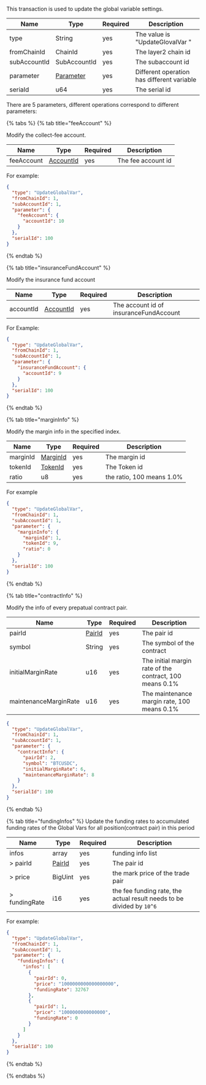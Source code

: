 This transaction is used to update the global variable settings.

| Name         | Type                    | Required | Description                                |
|--------------|-------------------------|-----------|--------------------------------------------|
| type         | String                  | yes       | The value is "UpdateGlovalVar "            |
| fromChainId  | ChainId                 | yes       | The layer2 chain id                        |
| subAccountId | SubAccountId            | yes       | The subaccount id                          |
| parameter    | [Parameter](#parameter) | yes       | Different operation has different variable |
| seriaId      | u64                     | yes       | The serial id                              |

There are 5 parameters, different operations correspond to different parameters:

{% tabs %}
{% tab title="feeAccount" %}

Modify the collect-fee account.

| Name       | Type                    | Required | Description        |
|------------|-------------------------|-----------|--------------------|
| feeAccount | [AccountId](#AccountId)| yes       | The fee account id |
 
For example:

```json
{
  "type": "UpdateGlobalVar",
  "fromChainId": 1,
  "subAccountId": 1,
  "parameter": {
    "feeAccount": {
      "accountId": 10
    }
  },
  "serialId": 100
}
```

{% endtab %}

{% tab title="insuranceFundAccount" %}

Modify the insurance fund account

| Name       | Type                     | Required | Description        |
|-----------|--------------------------|-----------|--------------------|
| accountId | [AccountId](#AccountId)  | yes       | The account id of  insuranceFundAccount|

For Example:

```json
{
  "type": "UpdateGlobalVar",
  "fromChainId": 1,
  "subAccountId": 1,
  "parameter": {
    "insuranceFundAccount": {
      "accountId": 9
    }
  },
  "serialId": 100
}
```
{% endtab %}


{% tab title="marginInfo" %}

Modify the margin info in the specified index.

| Name     | Type                       | Required | Description        |
|----------|----------------------------|-----|---------------------------|
| marginId | [MarginId](#MarginId)      | yes | The margin id             |
| tokenId  | [TokenId](#TokenId)        | yes | The Token id              |
| ratio    | u8                         | yes |the ratio, 100 means 1.0% |

For example 

```json
{
  "type": "UpdateGlobalVar",
  "fromChainId": 1,
  "subAccountId": 1,
  "parameter": {
    "marginInfo": {
      "marginId": 1,
      "tokenId": 9,
      "ratio": 0
    }
  },
  "serialId": 100
}
```

{% endtab %}


{% tab title="contractInfo" %}

Modify the info of every prepatual contract pair.

| Name                  | Type     | Required         | Description                                             |
|-----------------------|-------------------|------------|---------------------------------------------------------|
| pairId                | [PairId](#PairId) | yes | The pair id                                             |
| symbol                | String            | yes | The symbol of the contract                              |
| initialMarginRate     | u16               | yes | The initial margin rate of the contract, 100 means 0.1% |
| maintenanceMarginRate | u16               | yes | The maintenance margin rate, 100 means 0.1%             |

```json
{
  "type": "UpdateGlobalVar",
  "fromChainId": 1,
  "subAccountId": 1,
  "parameter": {
    "contractInfo": {
      "pairId": 2,
      "symbol": "BTCUSDC",
      "initialMarginRate": 6,
      "maintenanceMarginRate": 8
    }
  },
  "serialId": 100
}
```

{% endtab %}


{% tab title="fundingInfos" %}
Update the funding rates to accumulated funding rates of the Global Vars for all position(contract pair) in this period

| Name          | Type  | Required | Description       |
|---------------|-------|-----------|-------------------|
| infos         | array | yes       | funding info list |
| > pairId      | [PairId](#PairId) | yes       | The pair id                                                           |
| > price       | BigUint          | yes       | the mark price of the trade pair                                      |
| > fundingRate | i16         | yes       | the fee funding rate, the actual result needs to be divided by `10^6` |

For example:

```json
{
  "type": "UpdateGlobalVar",
  "fromChainId": 1,
  "subAccountId": 1,
  "parameter": {
    "fundingInfos": {
      "infos": [
        {
          "pairId": 0,
          "price": "1000000000000000000",
          "fundingRate": 32767
        },
        {
          "pairId": 1,
          "price": "1000000000000000",
          "fundingRate": 0
        }
      ]
    }
  },
  "serialId": 100
}
```

{% endtab %}

{% endtabs %}

